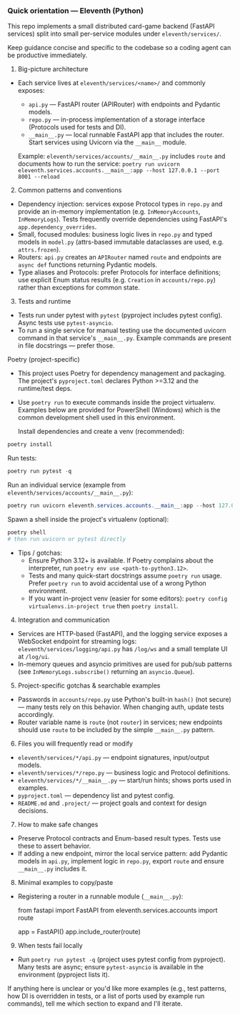 ### Quick orientation — Eleventh (Python)

This repo implements a small distributed card-game backend (FastAPI services) split into small per-service modules under `eleventh/services/`.

Keep guidance concise and specific to the codebase so a coding agent can be productive immediately.

1) Big-picture architecture
- Each service lives at `eleventh/services/<name>/` and commonly exposes:
  - `api.py` — FastAPI router (APIRouter) with endpoints and Pydantic models.
  - `repo.py` — in-process implementation of a storage interface (Protocols used for tests and DI).
  - `__main__.py` — local runnable FastAPI app that includes the router. Start services using Uvicorn via the `__main__` module.

  Example: `eleventh/services/accounts/__main__.py` includes `route` and documents how to run the service:
  `poetry run uvicorn eleventh.services.accounts.__main__:app --host 127.0.0.1 --port 8001 --reload`

2) Common patterns and conventions
- Dependency injection: services expose Protocol types in `repo.py` and provide an in-memory implementation (e.g. `InMemoryAccounts`, `InMemoryLogs`). Tests frequently override dependencies using FastAPI's `app.dependency_overrides`.
- Small, focused modules: business logic lives in `repo.py` and typed models in `model.py` (attrs-based immutable dataclasses are used, e.g. `attrs.frozen`).
- Routers: `api.py` creates an `APIRouter` named `route` and endpoints are `async def` functions returning Pydantic models.
- Type aliases and Protocols: prefer Protocols for interface definitions; use explicit Enum status results (e.g. `Creation` in `accounts/repo.py`) rather than exceptions for common state.

3) Tests and runtime
- Tests run under pytest with `pytest` (pyproject includes pytest config). Async tests use `pytest-asyncio`.
- To run a single service for manual testing use the documented uvicorn command in that service's `__main__.py`. Example commands are present in file docstrings — prefer those.

Poetry (project-specific)
- This project uses Poetry for dependency management and packaging. The project's `pyproject.toml` declares Python >=3.12 and the runtime/test deps.
- Use `poetry run` to execute commands inside the project virtualenv. Examples below are provided for PowerShell (Windows) which is the common development shell used in this environment.

  Install dependencies and create a venv (recommended):

```powershell
poetry install
```

  Run tests:

```powershell
poetry run pytest -q
```

  Run an individual service (example from `eleventh/services/accounts/__main__.py`):

```powershell
poetry run uvicorn eleventh.services.accounts.__main__:app --host 127.0.0.1 --port 8001 --reload
```

  Spawn a shell inside the project's virtualenv (optional):

```powershell
poetry shell
# then run uvicorn or pytest directly
```

- Tips / gotchas:
  - Ensure Python 3.12+ is available. If Poetry complains about the interpreter, run `poetry env use <path-to-python3.12>`.
  - Tests and many quick-start docstrings assume `poetry run` usage. Prefer `poetry run` to avoid accidental use of a wrong Python environment.
  - If you want in-project venv (easier for some editors): `poetry config virtualenvs.in-project true` then `poetry install`.

4) Integration and communication
- Services are HTTP-based (FastAPI), and the logging service exposes a WebSocket endpoint for streaming logs: `eleventh/services/logging/api.py` has `/log/ws` and a small template UI at `/log/ui`.
- In-memory queues and asyncio primitives are used for pub/sub patterns (see `InMemoryLogs.subscribe()` returning an `asyncio.Queue`).

5) Project-specific gotchas & searchable examples
- Passwords in `accounts/repo.py` use Python's built-in `hash()` (not secure) — many tests rely on this behavior. When changing auth, update tests accordingly.
- Router variable name is `route` (not `router`) in services; new endpoints should use `route` to be included by the simple `__main__.py` pattern.

6) Files you will frequently read or modify
- `eleventh/services/*/api.py` — endpoint signatures, input/output models.
- `eleventh/services/*/repo.py` — business logic and Protocol definitions.
- `eleventh/services/*/__main__.py` — start/run hints; shows ports used in examples.
- `pyproject.toml` — dependency list and pytest config.
- `README.md` and `.project/` — project goals and context for design decisions.

7) How to make safe changes
- Preserve Protocol contracts and Enum-based result types. Tests use these to assert behavior.
- If adding a new endpoint, mirror the local service pattern: add Pydantic models in `api.py`, implement logic in `repo.py`, export `route` and ensure `__main__.py` includes it.

8) Minimal examples to copy/paste
- Registering a router in a runnable module (`__main__.py`):

  from fastapi import FastAPI
  from eleventh.services.accounts import route

  app = FastAPI()
  app.include_router(route)

9) When tests fail locally
- Run `poetry run pytest -q` (project uses pytest config from pyproject). Many tests are async; ensure `pytest-asyncio` is available in the environment (pyproject lists it).

If anything here is unclear or you'd like more examples (e.g., test patterns, how DI is overridden in tests, or a list of ports used by example run commands), tell me which section to expand and I'll iterate.
